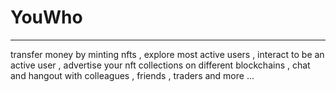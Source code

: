 # YouWho
---------
transfer money by minting nfts , explore most active users , interact to be an active user , advertise your nft collections on different blockchains , chat and hangout with colleagues , friends , traders and more ...


